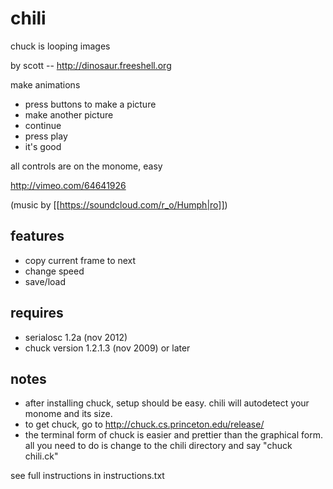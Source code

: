 # chili

chuck is looping images

by scott -- http://dinosaur.freeshell.org

make animations

* press buttons to make a picture
* make another picture
* continue
* press play
* it's good

all controls are on the monome, easy

http://vimeo.com/64641926

(music by [[https://soundcloud.com/r_o/Humph|ro]])

## features

* copy current frame to next
* change speed
* save/load

## requires

* serialosc 1.2a (nov 2012)
* chuck version 1.2.1.3 (nov 2009) or later

## notes

* after installing chuck, setup should be easy. chili will autodetect your monome and its size.
* to get chuck, go to http://chuck.cs.princeton.edu/release/
* the terminal form of chuck is easier and prettier than the graphical form. all you need to do is change to the chili directory and say "chuck chili.ck"

see full instructions in instructions.txt